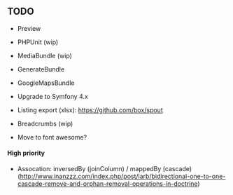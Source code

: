 ## TODO ##
- Preview
- PHPUnit (wip)

- MediaBundle (wip)
- GenerateBundle
- GoogleMapsBundle

- Upgrade to Symfony 4.x

- Listing export (xlsx): https://github.com/box/spout

- Breadcrumbs (wip)

- Move to font awesome?

#### High priority ####
- Assocation: inversedBy (joinColumn) / mappedBy (cascade) (http://www.inanzzz.com/index.php/post/iarb/bidirectional-one-to-one-cascade-remove-and-orphan-removal-operations-in-doctrine)